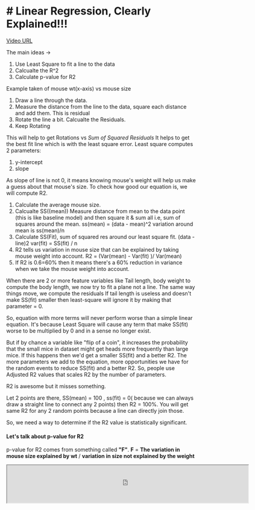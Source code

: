 # # Linear Regression, Clearly Explained!!!

[Video URL](https://www.youtube.com/@statquest)

The main ideas -> 
1. Use Least Square to fit a line to the data
2. Calcualte the R^2
3. Calculate p-value for R2

Example taken of mouse wt(x-axis) vs mouse size
1. Draw a line through the data. 
2. Measure the distance from the line to the data, square each distance and add them. This is residual
3. Rotate the line a bit. Calcualte the Residuals.
4. Keep Rotating

This will help to get Rotations vs *Sum of Squared Residuals*
It helps to get the best fit line which is with the least square error. 
Least square computes 2 parameters:
1. y-intercept
2. slope

As slope of line is not 0, it means knowing mouse's weight will help us make a guess about that mouse's size. 
To check how good our equation is, we will compute R2. 

1. Calculate the average mouse size. 
2. Calcualte SS((mean)) Measure distance from mean to the data point (this is like baseline model) and then square it & sum all i.e, sum of squares around the mean.
   ss(mean) = (data - mean)^2
   variation around mean is    ss(mean)/n
3. Calculate SS(Fit), sum of squared res around our least square fit. (data - line)2
   var(fit) = SS(fit) / n
4. R2 tells us variation in mouse size that can be explained by taking mouse weight into account.
   R2 = (Var(mean) - Var(fit) )/ Var(mean)
5. If R2 is 0.6=60% then it means there's a 60% reduction in variance when we take the mouse weight into account.


When there are 2 or more feature variables like Tail length, body weight to compute the body length, we now try to fit a plane not a line. 
The same way things move, we compute the residuals 
If tail length is useless and doesn't make SS(fit) smaller then least-square will ignore it by making that parameter = 0. 

So, equation with more terms will never perform worse than a simple linear equation. It's because Least Square will cause any term that make SS(fit) worse to be multiplied by 0 and in a sense no longer exist. 

But if by chance a variable like "flip of a coin", it increases the probability that the small mice in dataset might get heads more frequently than large mice. If this happens then we'd get a smaller SS(fit) and  a better R2. 
The more parameters we add to the equation, more opportunities we have for the random events to reduce SS(fit) and a better R2. 
So, people use Adjusted R2 values that scales R2 by the number of parameters. 

R2 is awesome but it misses something.  

Let 2 points are there, SS(mean) = 100 , ss(fit) = 0( because we can always draw a straight line to connect any 2 points) then R2 = 100%. 
You will get same R2 for any 2 random points because a line can directly join those.

So, we need a way to determine if the R2 value is statistically significant.

#### Let's talk about p-value for R2
p-value for R2 comes from something called **"F"**. 
**F** = **The variation in mouse size explained by wt** /  **variation in size not explained by the weight** 

<iframe src="https://drive.google.com/file/d/1IUb5ymUyJItwyFAenJz9x3F4MtrCNCak/preview" width="640" height="100" allow="autoplay"></iframe>

